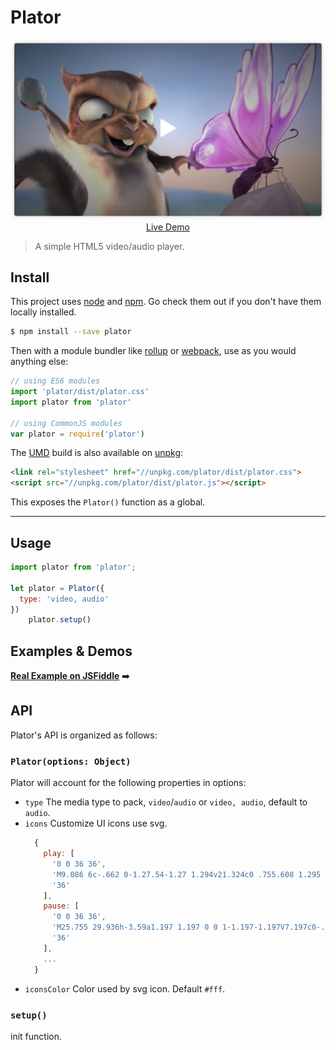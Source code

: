 # Plator

<p align="center">
  <a href="https://jsfiddle.net/fireyy/de9mgz8y/" target="_blank">
    <img src="Screen.png" width="500px">
    <br>
    Live Demo
  </a>
</p>

> A simple HTML5 video/audio player.

## Install

This project uses [node](http://nodejs.org) and [npm](https://npmjs.com). Go check them out if you don't have them locally installed.

```sh
$ npm install --save plator
```

Then with a module bundler like [rollup](http://rollupjs.org/) or [webpack](https://webpack.js.org/), use as you would anything else:

```javascript
// using ES6 modules
import 'plator/dist/plator.css'
import plator from 'plator'

// using CommonJS modules
var plator = require('plator')
```

The [UMD](https://github.com/umdjs/umd) build is also available on [unpkg](https://unpkg.com):

```html
<link rel="stylesheet" href="//unpkg.com/plator/dist/plator.css">
<script src="//unpkg.com/plator/dist/plator.js"></script>
```

This exposes the `Plator()` function as a global.

* * *

## Usage

```js
import plator from 'plator';

let plator = Plator({
  type: 'video, audio'
})
    plator.setup()
```

## Examples & Demos

[**Real Example on JSFiddle**](https://jsfiddle.net/fireyy/de9mgz8y/) ➡️

## API

Plator's API is organized as follows:

### `Plator(options: Object)`

Plator will account for the following properties in options:

  * `type` The media type to pack, `video`/`audio` or `video, audio`, default to `audio`.
  * `icons` Customize UI icons use svg.
      ```js
        {
          play: [
            '0 0 36 36',
            'M9.086 6c-.662 0-1.27.54-1.27 1.294v21.324c0 .755.608 1.295 1.27 1.295.214 0 .434-.057.641-.18L27.52 19.07c.834-.5.834-1.728 0-2.227L9.727 6.18a1.238 1.238 0 0 0-.64-.18',
            '36'
          ],
          pause: [
            '0 0 36 36',
            'M25.755 29.936h-3.59a1.197 1.197 0 0 1-1.197-1.197V7.197c0-.661.536-1.197 1.197-1.197h3.59c.661 0 1.197.536 1.197 1.197v21.542c0 .66-.536 1.197-1.197 1.197zm-11.968 0h-3.59A1.197 1.197 0 0 1 9 28.739V7.197C9 6.536 9.536 6 10.197 6h3.59c.661 0 1.197.536 1.197 1.197v21.542c0 .66-.536 1.197-1.197 1.197z',
            '36'
          ],
          ...
        }
      ```
  * `iconsColor` Color used by svg icon. Default `#fff`.

### `setup()`
init function.
